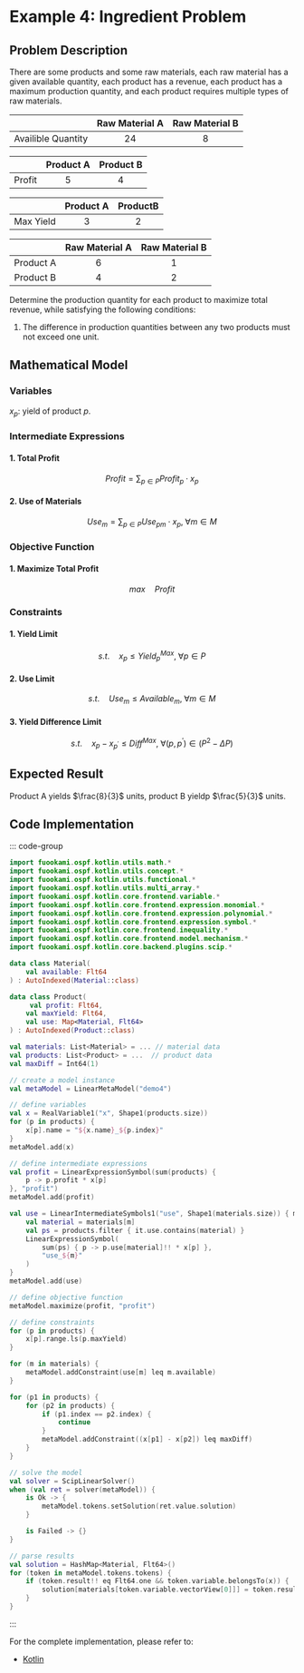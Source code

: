 # Example 4: Ingredient Problem

## Problem Description

There are some products and some raw materials, each raw material has a given available quantity, each product has a revenue, each product has a maximum production quantity, and each product requires multiple types of raw materials.

|                    | Raw Material A | Raw Material B |
| :----------------: | :------------: | :------------: |
| Availible Quantity |      $24$      |      $8$       |

|        | Product A | Product B |
| :----: | :-------: | :-------: |
| Profit |    $5$    |    $4$    |

|           | Product A | ProductB |
| :-------: | :-------: | :------: |
| Max Yield |    $3$    |   $2$    |

|           | Raw Material A | Raw Material B |
| :-------: | :------------: | :------------: |
| Product A |      $6$       |      $1$       |
| Product B |      $4$       |      $2$       |

Determine the production quantity for each product to maximize total revenue, while satisfying the following conditions:

1. The difference in production quantities between any two products must not exceed one unit.

## Mathematical Model

### Variables

$x_{p}$: yield of product $p$.

### Intermediate Expressions

#### 1. Total Profit

$$
Profit = \sum_{p \in P} Profit_{p} \cdot x_{p}
$$

#### 2. Use of Materials

$$
Use_{m} = \sum_{p \in P} Use_{pm} \cdot x_{p}, \; \forall m \in M
$$

### Objective Function

#### 1. Maximize Total Profit

$$
max \quad Profit
$$

### Constraints

#### 1. Yield Limit

$$
s.t. \quad x_{p} \leq Yield^{Max}_{p}, \; \forall p \in P
$$

#### 2. Use Limit

$$
s.t. \quad Use_{m} \leq Available_{m}, \; \forall m \in M
$$

#### 3. Yield Difference Limit

$$
s.t. \quad x_{p} - x_{p^{\prime}} \leq Diff^{Max}, \; \forall (p, \, p^{\prime}) \in (P^{2} - \Delta P)
$$

## Expected Result

Product A yields $\frac{8}{3}$ units, product B yieldp $\frac{5}{3}$ units.

## Code Implementation

::: code-group

```kotlin
import fuookami.ospf.kotlin.utils.math.*
import fuookami.ospf.kotlin.utils.concept.*
import fuookami.ospf.kotlin.utils.functional.*
import fuookami.ospf.kotlin.utils.multi_array.*
import fuookami.ospf.kotlin.core.frontend.variable.*
import fuookami.ospf.kotlin.core.frontend.expression.monomial.*
import fuookami.ospf.kotlin.core.frontend.expression.polynomial.*
import fuookami.ospf.kotlin.core.frontend.expression.symbol.*
import fuookami.ospf.kotlin.core.frontend.inequality.*
import fuookami.ospf.kotlin.core.frontend.model.mechanism.*
import fuookami.ospf.kotlin.core.backend.plugins.scip.*

data class Material(
    val available: Flt64
) : AutoIndexed(Material::class)

data class Product(
     val profit: Flt64,
    val maxYield: Flt64,
    val use: Map<Material, Flt64>
) : AutoIndexed(Product::class)

val materials: List<Material> = ... // material data
val products: List<Product> = ...  // product data
val maxDiff = Int64(1)

// create a model instance
val metaModel = LinearMetaModel("demo4")

// define variables
val x = RealVariable1("x", Shape1(products.size))
for (p in products) {
    x[p].name = "${x.name}_${p.index}"
}
metaModel.add(x)

// define intermediate expressions
val profit = LinearExpressionSymbol(sum(products) { 
    p -> p.profit * x[p] 
}, "profit")
metaModel.add(profit)

val use = LinearIntermediateSymbols1("use", Shape1(materials.size)) { m, _ ->
    val material = materials[m]
    val ps = products.filter { it.use.contains(material) }
    LinearExpressionSymbol(
        sum(ps) { p -> p.use[material]!! * x[p] },
        "use_${m}"
    )
}
metaModel.add(use)

// define objective function
metaModel.maximize(profit, "profit")

// define constraints
for (p in products) {
    x[p].range.ls(p.maxYield)
}

for (m in materials) {
    metaModel.addConstraint(use[m] leq m.available)
}

for (p1 in products) {
    for (p2 in products) {
        if (p1.index == p2.index) {
            continue
        }
        metaModel.addConstraint((x[p1] - x[p2]) leq maxDiff)
    }
}

// solve the model
val solver = ScipLinearSolver()
when (val ret = solver(metaModel)) {
    is Ok -> {
        metaModel.tokens.setSolution(ret.value.solution)
    }

    is Failed -> {}
}

// parse results
val solution = HashMap<Material, Flt64>()
for (token in metaModel.tokens.tokens) {
    if (token.result!! eq Flt64.one && token.variable.belongsTo(x)) {
        solution[materials[token.variable.vectorView[0]]] = token.result!!
    }
}

```

:::

For the complete implementation, please refer to:

- [Kotlin](https://github.com/fuookami/ospf/blob/main/examples/ospf-kotlin-example/src/main/fuookami/ospf/kotlin/example/core_demo/Demo4.kt)

